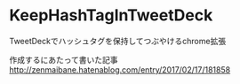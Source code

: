 # KeepHashTagInTweetDeck
TweetDeckでハッシュタグを保持してつぶやけるchrome拡張

作成するにあたって書いた記事
http://zenmaibane.hatenablog.com/entry/2017/02/17/181858
